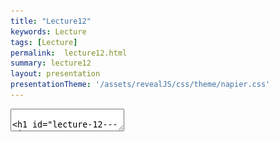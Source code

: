 ```yaml
---
title: "Lecture12"
keywords: Lecture
tags: [Lecture]
permalink:  lecture12.html
summary: lecture12
layout: presentation
presentationTheme: '/assets/revealJS/css/theme/napier.css' 
---
```

<section data-markdown data-separator="^\n---\n$" data-separator-vertical="^\n--\n$">
<textarea data-template>

# Lecture 12 - AI
### SET09121 - Games Engineering

<br><br>
Thomas Methven
<br>
(Original material by Kevin Chalmers and Sam Serrels)

School of Computing. Edinburgh Napier University


---

# Recommended Reading

- Artificial Intelligence for Games. Second Edition. Millington and Funge, 2009.
    - A good resource for anyone interested in game AI.

![image](assets/images/physics_book.jpg)<!-- .element width="30%" -->


---

# History of Game AI

What is Artificial Intelligence?
- AI is the study of the intelligence of machines, and the attempt to replicate human-like intelligence in a machine.
- This is a very wide area of study, incorporating not only technical implementations of intelligence, but also ethics and philosophy.


---

# Our View of Game AI

- From a games point of view, we will take a very simple outlook:
    - AI is any algorithm or code that controls the behaviour of one of our game entities.
- Therefore, our Pong example back at the start of the module had a form of AI.
- It was dumb, but it still behaved in a way that would allow it to be competitive.

---

# Academic AI vs...

- Academic AI can be (very roughly) broken down into two phases:
    - Symbolic AI (early days)
        - Set of knowledge and reasoning algorithms.
    - Nature-Inspired and Learning AI (modern era)
        - Inspired by models in nature and statistical inference.
        - Used in learning, neural networks, genetic algorithms, etc.

---

# vs... Game AI

- Game AI is still rooted in the deterministic, classical, symbolic AI era.
    - Symbolic AI still used extensively in games.
        - Path finding, state machines, etc.
    - Modern techniques have been tried, but are rarely successful.
    - Modern techniques have seen more success in content creation.

---

# In the beginning...PacMan

- PacMan is recognised as one of the earliest examples of AI in games.
- PacMan AI relied on state machine behaviour.
    - We will look at state machines in a separate lecture.
- This was in 1979...
- ...game AI did not change much until the mid 1990s.

![image](assets/images/pacman.gif) <!-- .element width="30%" -->


---

# Timeline

- In the mid-1990s AI started to become a selling point.
 - **1994**: Beneath a Steel Sky mentions AI on the box.
 - **1997**: GoldenEye 007 introduces world sensing, allowing enemies to see allies and notice when they were killed.
 - **1998**: Thief: The Dark Project and Metal Gear Solid expanded the world sensing concept.
- Real-time strategy games also emerged in the 1990s.
 - **1994**: Warcraft used noticeable path finding techniques.
 - **1998**: Warhammer: Dark Omen has robust formation motion.
- Games also start emerging where AI is the main game mechanic.
 - **1997**: Creatures.
 - **2000**: The Sims.
 - **2001**: Black and White.


---

# AI Techniques for Games

- There are numerous usable AI techniques applicable for games.
    - Classical AI techniques -- common.
    - Newer academic techniques -- uncommon.
- Different techniques accomplish different aspects of behaviour.
    - Movement of entities.
    - Decision making for entities.
    - Strategic (planning) decisions.
    - Learning from player behaviour.
- We will only look at the first two in detail as they are the most common. Other modules look at learning and planning in a general AI context.



---

## Movement


---

# Movement and Steering Behaviours

- Steering behaviours.
    - An algorithm which determines how an entity should move.
    - Can be goal based:
        - Seek, flee.
    - Or can be more general:
        - Patrol, wander.
- Steering behaviours are an the base of most game AI.
    - It allows us to move entities in a certain manner.
- Steering behaviours can also be combined to create more complex behaviour.
    - Look into flocking behaviour to get an idea.
- We will look at steering behaviours next week.


---

# Path Finding

- Path finding is the discovery of the route between two points in a game world.
- Information from path finding can be fed into steering behaviours.
- Two core techniques:
    Waypoints: :   most common.
    Navigation mesh: :   becoming more popular (see image).
- Two common algorithms:
    - Dijkstra (slow but checks everything).
    - A* (fast).

![image](assets/images/waypoint-mesh.jpg)

---

## Decision Making


---

# Decision Making

- We are going to look at two types.
	- State Machines
	- Decision Tress

---

# State machines

- Similar to the idea of state modelling in UML.
- Character has a number of possible states.
    - e.g. attack, hide, run, etc.
- Character determines current state based on any number of conditions.
- Character will change state when a particular action occurs.
    - If patrolling and player is spotted then change state to attacking.

---

# Decision trees
    
- Similar to activity diagrams in UML.
- Used to control characters decision making process.
- Can also be used to control animation.
- Very simple AI technique to implement, but it can be very powerful.

---



# Other Decision Making Techniques

- Fuzzy logic
    - Logic design with grey (fuzzy) areas.
    - Fuzzy logic applies some randomness to decisions.
    - It tries to be more in line with how people think.
    - Not very popular in academia any more -- probability and statistics preferred.

![image](assets/images/fuzzy-logic.png) <!-- .element width="30%" -->


---

# Other Decision Making Techniques

- Behavioural trees
	- Chaining tasks and decisions together to form complicated behaviours.
- Markov systems
	- Similar to fuzzy logic but works with probability or priority of transitions.
- Goal-oriented behaviour
	- Character chooses an action based on its current goals.
- Rule-based systems
	- Database of "if" conditions to determine the behaviour to take.

---

# Strategy - World Data

- Modern game AI techniques rely on data from the game world.
    - We will see this more with Path Finding.
- Depending on the technique used, different types of data are required.
    - Movement may need to know about obstacles, jump points.
    - Knowledge of cover.
    - Knowledge of other characters in the game world.
    - etc.
- Most of the techniques requiring world data are referred to as strategic techniques.


---

# Strategy - Waypoint tactics.

- Areas of the map are marked for tactical significance.
    - For example cover positions, sniper positions, etc.
- The AI determines which waypoint to head for based on an algorithm.
- This allows strategic looking behaviour from the game characters.
- This technique is used extensively in FPS and similar games.
- Tactical path finding.
    - Takes consideration of the surroundings when determining how to move between waypoints.


---

# Strategy - Waypoint tactics.

<iframe width="1400" height="800" src="https://www.youtube.com/embed/0i7SMSdwbLI" frameborder="0" allow="accelerometer; autoplay; encrypted-media; gyroscope; picture-in-picture" allowfullscreen></iframe>


---

# Tactical Analysis

- Essentially a more complicated version of the previous idea.
- The map is marked up with values to help determine where characters should move to.
- An algorithm analyses the data to determine the action to take.
- For example:
    - Consider a RTS game.
    - There is a base located on the map.
    - The base area is given a high target value.
    - This makes the game AI try to control this base area.
- Adding dynamic data means that the AI will dynamically respond to the player's actions.


---

## Learning

---

# Neural Networks

- Neural networks are a popular nature inspired technique. 
- They are modelled on a simplified idea of the brain.
    - Neurons input a signal.
    - Output signal to other neurons.
- Can have learning developed over time.
- Academia and hobbyists see it as a method of believable learning.
- So far fallen short on game projects (see Creatures, Fable II).


![image](assets/images/neural-network.png) 


---

# Other Techniques

- Emergent behaviour.
    - Evolutionary algorithms.
        - AI is given a set of values (genes) to determine the likelihood of performing an action.
        - If the AI is successful the genes are used for breeding the next iteration.
    - Bio-inspired algorithms.
        - Ant colony optimisation.
        - Artificial immune systems.
- Depending on your programme you might study some of these:
    - Multi-agent systems.
    - Computational intelligence.
    - Emergent computing for optimisation.


---

# Issues With These Techniques

- The learning techniques often lack designer control
	- They are 'black boxes'
- This makes it hard to tune the AI agents in your systems
- So how do we guarantee that the AI make the game *better*?

---

# Goal of AI -- Realism

- One goal of game AI is to provide a challenge to the player and create a realistic, living world.
- Examples:
    - GTA IV
    - Assassin's Creed Origins
- Notice:
    - People walking around.
    - Reaction to environment effects (e.g. rain).
    - Enemies attacking in realistic looking manners.
    - etc.


---

# Goal of AI -- Realism

<iframe width="1400" height="800" src="https://www.youtube.com/embed/zaqBBD3QQ_I" frameborder="0" allow="accelerometer; autoplay; encrypted-media; gyroscope; picture-in-picture" allowfullscreen></iframe>


---

# Goal of AI -- Realism

<iframe width="1400" height="800" src="https://www.youtube.com/embed/LRUcpaIAKos" frameborder="0" allow="accelerometer; autoplay; encrypted-media; gyroscope; picture-in-picture" allowfullscreen></iframe>


---

## Bad AI


---

# Bad AI

<iframe width="1400" height="800" src="https://www.youtube.com/embed/WzYEZVI46Uw" frameborder="0" allow="accelerometer; autoplay; encrypted-media; gyroscope; picture-in-picture" allowfullscreen></iframe>


---

# Bad AI
<iframe width="1400" height="800" src="https://www.youtube.com/embed/bc5BwK3iNh0" frameborder="0" allow="accelerometer; autoplay; encrypted-media; gyroscope; picture-in-picture" allowfullscreen></iframe>


---

# Bad AI - Path finding problems
<iframe width="1400" height="800" src="https://www.youtube.com/embed/lw9G-8gL5o0" frameborder="0" allow="accelerometer; autoplay; encrypted-media; gyroscope; picture-in-picture" allowfullscreen></iframe>


---

# Bad AI

- When the game designer comes up with an idea, they have a vision of how the game will play.
- A game is meant to be a carefully crafted experience for the player.
- AI can and does bring unpredictability to the game.
    - The game designer might not want unpredictable behaviour.
- Developers may override the AI decisions for the sake of gameplay.


---

# Bad AI

- There are lots of examples of bad AI breaking immersion.
- Stupid NPCs getting stuck in corners or getting in your way.
- The design of the level needs to take account of the NPCs' ability to navigate it.
    - Hence you normally get large doorways and corridors.
- Unfortunately, the AI, NPCs, and levels are normally designed by different teams.
    - So it doesn't normally work first time.
    - At some point comprises have to be made.
- If the NPC is on the player's side you need to make sure it does not let them down.
    - Halo was notorious for this. Fallout 4 has problems also.

---

# 'Protect Natalya'

- These words still make me twitch...

![image](assets/images/GoldenEye-Natalya.png) 

---

# Cheating AI

- Many game AI systems cheat.
    - Pro Evolution Soccer
- Sometimes this is referred to as rubber band AI.
    - A term originally coined in racing games.
    - Opposition always appeared to keep up with you no matter how well you drove.
    - Opposition was considered to be on a rubber band attached to the player.


---

# Cheating AI

<iframe width="1400" height="800" src="https://www.youtube.com/embed/HIZmQ7F1EZg" frameborder="0" allow="accelerometer; autoplay; encrypted-media; gyroscope; picture-in-picture" allowfullscreen></iframe>


---

# Non-Cheating AI

- This can also happen in reverse!
- If your AI is too good, people will think it cheats.
	- This was the case in Farcry 1
	- Most Backgammon games get accused of this too
- This is partly why most FPS baddies shout what they are doing
	- (Although this is often also a lie, see F.E.A.R. 1)

---

# Summary

- We have looked at a very broad picture of what game AI is.
    - Essentially, use classical, deterministic techniques.
- We also introduced some techniques that are used in games.
	- Movement
	- Decision making
	- Strategy
	- Learning

---

# Remember...

- AI can sometimes not work how the player (or designer) wants.
    - Bad AI
    - Cheating AI
	- Unfun AI
- All these areas are worth considering depending on your game. Just think about the time you have and the experience you are aiming for.